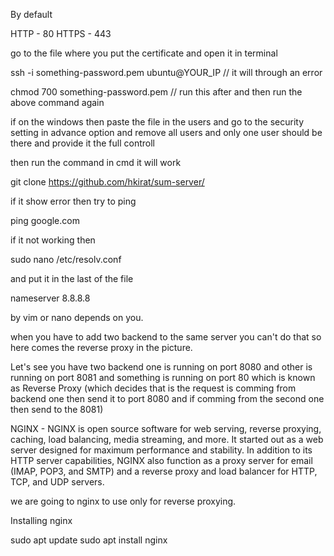 By default 

HTTP -  80 
HTTPS - 443


go to the file where you put the certificate and open it in terminal 

ssh -i something-password.pem ubuntu@YOUR_IP   // it will through an error 

chmod 700 something-password.pem    // run this after and then run the above command again

if on the windows then paste the file in the users and go to the security setting in advance option and remove all users and only one user should be there and provide it the full controll


then run the command in cmd it will work 

git clone https://github.com/hkirat/sum-server/


if it show error then try to ping 

ping google.com 

if it not working then

sudo nano /etc/resolv.conf


and put it in the last of the file 

nameserver 8.8.8.8

by vim or nano depends on you.






when you have to add two backend to the same server you can't do that so here comes the reverse proxy in the picture.

Let's see you have two backend one is running on port 8080 and other is running on port 8081
and something is running on port 80 which is known as Reverse Proxy (which decides that is the request is comming from backend one then send it to port 8080 and if comming from the second one then send to the 8081)



NGINX - NGINX is open source software for web serving, reverse proxying, caching, load balancing, media streaming, and more. It started out as a web server designed for maximum performance and stability. In addition to its HTTP server capabilities, NGINX also function as a proxy server for email (IMAP, POP3, and SMTP) and a reverse proxy and load balancer for HTTP, TCP, and UDP servers.


we are going to nginx to use only for reverse proxying.



Installing nginx

sudo apt update 
sudo apt install nginx